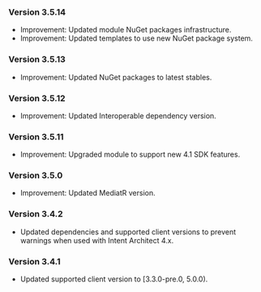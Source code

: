 ### Version 3.5.14

- Improvement: Updated module NuGet packages infrastructure.
- Improvement: Updated templates to use new NuGet package system.

### Version 3.5.13

- Improvement: Updated NuGet packages to latest stables.

### Version 3.5.12

- Improvement: Updated Interoperable dependency version.

### Version 3.5.11

- Improvement: Upgraded module to support new 4.1 SDK features.

### Version 3.5.0

- Improvement: Updated MediatR version.

### Version 3.4.2

- Updated dependencies and supported client versions to prevent warnings when used with Intent Architect 4.x.

### Version 3.4.1

- Updated supported client version to [3.3.0-pre.0, 5.0.0).
